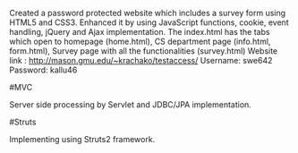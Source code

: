 Created a password protected website which includes a survey form using HTML5 and CSS3. 
Enhanced it by using JavaScript functions, cookie, event handling, jQuery and Ajax implementation. 
The index.html has the tabs which open to homepage (home.html), CS department page (info.html, form.html), Survey page with all the functionalities (survey.html) 
Website link : http://mason.gmu.edu/~krachako/testaccess/   Username: swe642  Password: kallu46

#MVC

Server side processing by Servlet and JDBC/JPA implementation.

#Struts

Implementing using Struts2 framework.
